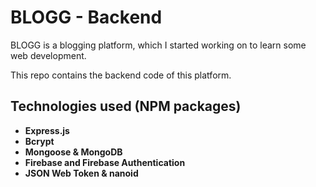 # BLOGG - Backend

BLOGG is a blogging platform, which I started working on to learn some web development.

This repo contains the backend code of this platform.

## Technologies used (NPM packages)

- **Express.js**
- **Bcrypt**
- **Mongoose & MongoDB**
- **Firebase and Firebase Authentication**
- **JSON Web Token & nanoid**
